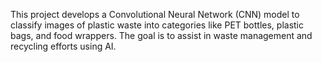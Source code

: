 This project develops a Convolutional Neural Network (CNN) model to classify images of plastic waste into categories like PET bottles, plastic bags, and food wrappers. The goal is to assist in waste management and recycling efforts using AI.
